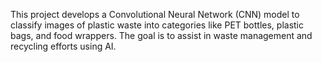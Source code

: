 This project develops a Convolutional Neural Network (CNN) model to classify images of plastic waste into categories like PET bottles, plastic bags, and food wrappers. The goal is to assist in waste management and recycling efforts using AI.
